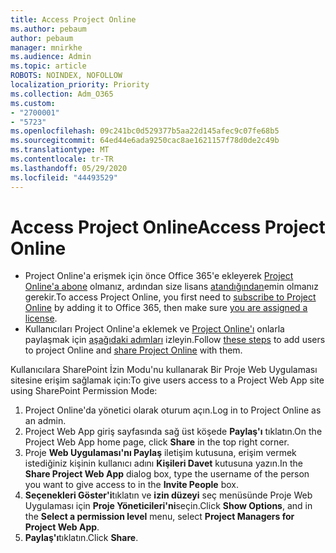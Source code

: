 ```yaml
---
title: Access Project Online
ms.author: pebaum
author: pebaum
manager: mnirkhe
ms.audience: Admin
ms.topic: article
ROBOTS: NOINDEX, NOFOLLOW
localization_priority: Priority
ms.collection: Adm_O365
ms.custom:
- "2700001"
- "5723"
ms.openlocfilehash: 09c241bc0d529377b5aa22d145afec9c07fe68b5
ms.sourcegitcommit: 64ed44e6ada9250cac8ae1621157f78d0de2c49b
ms.translationtype: MT
ms.contentlocale: tr-TR
ms.lasthandoff: 05/29/2020
ms.locfileid: "44493529"
---
```

# <a name="access-project-online"></a><span data-ttu-id="e1278-102">Access Project Online</span><span class="sxs-lookup"><span data-stu-id="e1278-102">Access Project Online</span></span>

- <span data-ttu-id="e1278-103">Project Online'a erişmek için önce Office 365'e ekleyerek [Project Online'a abone](https://docs.microsoft.com/ProjectOnline/get-started-with-project-online) olmanız, ardından size lisans [atandığından](https://docs.microsoft.com/ProjectOnline/step-1-sign-up-for-project-online#next-make-sure-you-can-get-in)emin olmanız gerekir.</span><span class="sxs-lookup"><span data-stu-id="e1278-103">To access Project Online, you first need to [subscribe to Project Online](https://docs.microsoft.com/ProjectOnline/get-started-with-project-online) by adding it to Office 365, then make sure [you are assigned a license](https://docs.microsoft.com/ProjectOnline/step-1-sign-up-for-project-online#next-make-sure-you-can-get-in).</span></span>
- <span data-ttu-id="e1278-104">Kullanıcıları Project Online'a eklemek ve [Project Online'ı](https://docs.microsoft.com/ProjectOnline/step-2-add-people-to-project-online#4-finally-share-project-online-with-the-people-you-added) onlarla paylaşmak için [aşağıdaki adımları](https://docs.microsoft.com/ProjectOnline/step-2-add-people-to-project-online) izleyin.</span><span class="sxs-lookup"><span data-stu-id="e1278-104">Follow [these steps](https://docs.microsoft.com/ProjectOnline/step-2-add-people-to-project-online) to add users to project Online and [share Project Online](https://docs.microsoft.com/ProjectOnline/step-2-add-people-to-project-online#4-finally-share-project-online-with-the-people-you-added) with them.</span></span>

<span data-ttu-id="e1278-105">Kullanıcılara SharePoint İzin Modu'nu kullanarak Bir Proje Web Uygulaması sitesine erişim sağlamak için:</span><span class="sxs-lookup"><span data-stu-id="e1278-105">To give users access to a Project Web App site using SharePoint Permission Mode:</span></span>

1. <span data-ttu-id="e1278-106">Project Online'da yönetici olarak oturum açın.</span><span class="sxs-lookup"><span data-stu-id="e1278-106">Log in to Project Online as an admin.</span></span>
2. <span data-ttu-id="e1278-107">Project Web App giriş sayfasında sağ üst köşede **Paylaş'ı** tıklatın.</span><span class="sxs-lookup"><span data-stu-id="e1278-107">On the Project Web App home page, click **Share** in the top right corner.</span></span>
3. <span data-ttu-id="e1278-108">Proje **Web Uygulaması'nı Paylaş** iletişim kutusuna, erişim vermek istediğiniz kişinin kullanıcı adını **Kişileri Davet** kutusuna yazın.</span><span class="sxs-lookup"><span data-stu-id="e1278-108">In the **Share Project Web App** dialog box, type the username of the person you want to give access to in the **Invite People** box.</span></span>
4. <span data-ttu-id="e1278-109">**Seçenekleri Göster'i**tıklatın ve **izin düzeyi** seç menüsünde Proje Web Uygulaması için **Proje Yöneticileri'ni**seçin.</span><span class="sxs-lookup"><span data-stu-id="e1278-109">Click **Show Options**, and in the **Select a permission level** menu, select **Project Managers for Project Web App**.</span></span>
5. <span data-ttu-id="e1278-110">**Paylaş'ı**tıklatın.</span><span class="sxs-lookup"><span data-stu-id="e1278-110">Click **Share**.</span></span>

